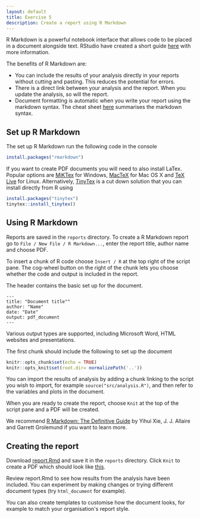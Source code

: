 ```yaml
---
layout: default
title: Exercise 5
description: Create a report using R Markdown
---
```


R Markdown is a powerful notebook interface that allows code to be placed in a document alongside text.  RStudio have created a short guide [here](https://rmarkdown.rstudio.com/lesson-1.html) with more information.

The benefits of R Markdown are:

* You can include the results of your analysis directly in your reports without cutting and pasting.  This reduces the potential for errors.
* There is a direct link between your analysis and the report.  When you update the analysis, so will the report.
* Document formatting is automatic when you write your report using the markdown syntax.  The cheat sheet [here](https://www.rstudio.com/wp-content/uploads/2015/02/rmarkdown-cheatsheet.pdf) summarises the markdown syntax.

## Set up R Markdown

The set up R Markdown run the following code in the console

```R
install.packages("rmarkdown")
```

If you want to create PDF documents you will need to also install LaTex.  Popular options are [MiKTex](https://miktex.org/) for Windows, [MacTeX](http://www.tug.org/mactex/) for Mac OS X and [TeX Live](https://www.tug.org/texlive/) for Linux.  Alternatively, [TinyTex](https://yihui.name/tinytex/) is a cut down solution that you can install directly from R using

```R
install.packages("tinytex")
tinytex::install_tinytex()
```

## Using R Markdown

Reports are saved in the `reports` directory.  To create a R Markdown report go to `File / New File / R Markdown...`, enter the report title, author name and choose PDF.

To insert a chunk of R code choose `Insert / R` at the top right of the script pane.  The cog-wheel button on the right of the chunk lets you choose whether the code and output is included in the report.

The header contains the basic set up for the document.

```
---
title: "Document title""
author: "Name"
date: "Date"
output: pdf_document
---
```

Various output types are supported, including Microsoft Word, HTML websites and presentations.

The first chunk should include the following to set up the document

```R
knitr::opts_chunk$set(echo = TRUE)
knitr::opts_knit$set(root.dir= normalizePath('..'))
```

You can import the results of analysis by adding a chunk linking to the script you wish to import, for example `source("src/analysis.R")`, and then refer to the variables and plots in the document.

When you are ready to create the report, choose `Knit` at the top of the script pane and a PDF will be created.

We recommend [R Markdown: The Definitive Guide](https://bookdown.org/yihui/rmarkdown/) by Yihui Xie, J. J. Allaire and Garrett Grolemund if you want to learn more.

## Creating the report

Download [report.Rmd](assets/report.Rmd) and save it in the `reports` directory.  Click `Knit` to create a PDF which should look like [this](assets/report.pdf).

Review report.Rmd to see how results from the analysis have been included.  You can experiment by making changes or trying different document types (try `html_document` for example).

You can also create templates to customise how the document looks, for example to match your organisation's report style.

